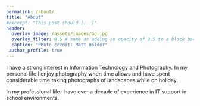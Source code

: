 ```yaml
---
permalink: /about/
title: "About"
#excerpt: "This post should [...]"
header:
  overlay_image: /assets/images/bg.jpg
  overlay_filter: 0.5 # same as adding an opacity of 0.5 to a black background
  caption: "Photo credit: Matt Holder"
 author_profile: true
---
```


I have a strong interest in Information Technology and Photography. In my personal life I enjoy photography when time allows and have spent considerable time taking photographs of landscapes while on holiday.

In my professional life I have over a decade of experience in IT support in school environments.